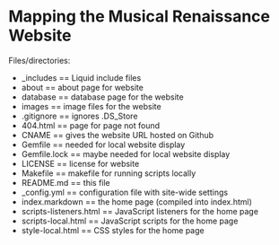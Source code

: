 # Mapping the Musical Renaissance Website #

Files/directories:
- _includes == Liquid include files
- about == about page for website
- database == database page for the website
- images == image files for the website
- .gitignore == ignores .DS_Store
- 404.html == page for page not found
- CNAME == gives the website URL hosted on Github
- Gemfile == needed for local website display
- Gemfile.lock == maybe needed for local website display
- LICENSE == license for website
- Makefile == makefile for running scripts locally
- README.md == this file
- _config.yml == configuration file with site-wide settings
- index.markdown == the home page (compiled into index.html)
- scripts-listeners.html == JavaScript listeners for the home page
- scripts-local.html == JavaScript scripts for the home page
- style-local.html == CSS styles for the home page
